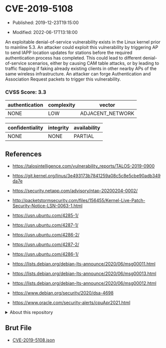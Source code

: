 # CVE-2019-5108

- Published: 2019-12-23T19:15:00

- Modified: 2022-06-17T13:18:00

An exploitable denial-of-service vulnerability exists in the Linux kernel prior to mainline 5.3. An attacker could exploit this vulnerability by triggering AP to send IAPP location updates for stations before the required authentication process has completed. This could lead to different denial-of-service scenarios, either by causing CAM table attacks, or by leading to traffic flapping if faking already existing clients in other nearby APs of the same wireless infrastructure. An attacker can forge Authentication and Association Request packets to trigger this vulnerability.

### CVSS Score: **3.3**

| authentication | complexity | vector |
| --- | --- | --- |
| NONE | LOW | ADJACENT_NETWORK |

| confidentiality | integrity | availability |
| --- | --- | --- |
| NONE | NONE | PARTIAL |

## References

* https://talosintelligence.com/vulnerability_reports/TALOS-2019-0900

* https://git.kernel.org/linus/3e493173b7841259a08c5c8e5cbe90adb349da7e

* https://security.netapp.com/advisory/ntap-20200204-0002/

* http://packetstormsecurity.com/files/156455/Kernel-Live-Patch-Security-Notice-LSN-0063-1.html

* https://usn.ubuntu.com/4285-1/

* https://usn.ubuntu.com/4287-1/

* https://usn.ubuntu.com/4286-2/

* https://usn.ubuntu.com/4287-2/

* https://usn.ubuntu.com/4286-1/

* https://lists.debian.org/debian-lts-announce/2020/06/msg00011.html

* https://lists.debian.org/debian-lts-announce/2020/06/msg00013.html

* https://lists.debian.org/debian-lts-announce/2020/06/msg00012.html

* https://www.debian.org/security/2020/dsa-4698

* https://www.oracle.com/security-alerts/cpuApr2021.html

<details>
<summary>About this repository</summary> 

  This repository is part of the project [Live Hack CVE](https://github.com/Live-Hack-CVE). Main website can be found [www.live-hack.org](https://www.live-hack.org) 
  
  Made by [Sn0wAlice](https://github.com/Sn0wAlice) for the people that care about security and need to have a feed of the latest CVEs. Hope you enjoy it, don't forget to star the repo and follow me on [Twitter](https://twitter.com/Sn0wAlice) and [Github](https://github.com/Sn0wAlice). And that is my [personnal website](https://www.alice-snow.me/)

  - [Home Page](https://github.com/Live-Hack-CVE)
  - [Framework](https://github.com/Live-Hack-CVE/cve-framework)
  - [CVE database](https://github.com/Live-Hack-CVE/full_database)
  - [Changelog](https://github.com/Live-Hack-CVE/Changelog)
</details>

## Brut File

* [CVE-2019-5108.json](https://raw.githubusercontent.com/Live-Hack-CVE/full_database/main/cves/2019/CVE-2019-5108.json)

